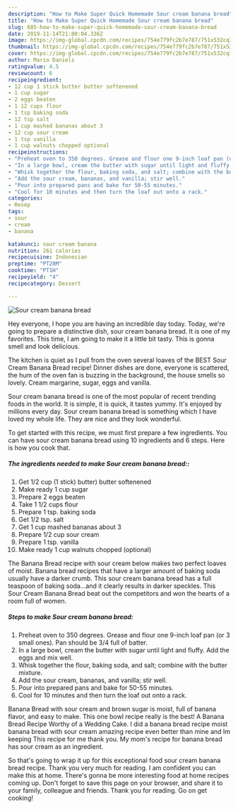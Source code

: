 ```yaml
---
description: "How to Make Super Quick Homemade Sour cream banana bread"
title: "How to Make Super Quick Homemade Sour cream banana bread"
slug: 685-how-to-make-super-quick-homemade-sour-cream-banana-bread
date: 2019-11-14T21:00:04.336Z
image: https://img-global.cpcdn.com/recipes/754e779fc2b7e787/751x532cq70/sour-cream-banana-bread-recipe-main-photo.jpg
thumbnail: https://img-global.cpcdn.com/recipes/754e779fc2b7e787/751x532cq70/sour-cream-banana-bread-recipe-main-photo.jpg
cover: https://img-global.cpcdn.com/recipes/754e779fc2b7e787/751x532cq70/sour-cream-banana-bread-recipe-main-photo.jpg
author: Mario Daniels
ratingvalue: 4.5
reviewcount: 6
recipeingredient:
- 12 cup 1 stick butter butter softenened
- 1 cup sugar
- 2 eggs beaten
- 1 12 cups flour
- 1 tsp baking soda
- 12 tsp salt
- 1 cup mashed bananas about 3
- 12 cup sour cream
- 1 tsp vanilla
- 1 cup walnuts chopped optional
recipeinstructions:
- "Preheat oven to 350 degrees. Grease and flour one 9-inch loaf pan (or 3 small ones). Pan should be 3/4 full of batter."
- "In a large bowl, cream the butter with sugar until light and fluffy. Add the eggs and mix well."
- "Whisk together the flour, baking soda, and salt; combine with the butter mixture."
- "Add the sour cream, bananas, and vanilla; stir well."
- "Pour into prepared pans and bake for 50-55 minutes."
- "Cool for 10 minutes and then turn the loaf out onto a rack."
categories:
- Resep
tags:
- sour
- cream
- banana

katakunci: sour cream banana
nutrition: 261 calories
recipecuisine: Indonesian
preptime: "PT20M"
cooktime: "PT1H"
recipeyield: "4"
recipecategory: Dessert

---
```



![Sour cream banana bread](https://img-global.cpcdn.com/recipes/754e779fc2b7e787/751x532cq70/sour-cream-banana-bread-recipe-main-photo.jpg)

Hey everyone, I hope you are having an incredible day today. Today, we're going to prepare a distinctive dish, sour cream banana bread. It is one of my favorites. This time, I am going to make it a little bit tasty. This is gonna smell and look delicious.

The kitchen is quiet as I pull from the oven several loaves of the BEST Sour Cream Banana Bread recipe! Dinner dishes are done, everyone is scattered, the hum of the oven fan is buzzing in the background, the house smells so lovely. Cream margarine, sugar, eggs and vanilla.

Sour cream banana bread is one of the most popular of recent trending foods in the world. It is simple, it is quick, it tastes yummy. It's enjoyed by millions every day. Sour cream banana bread is something which I have loved my whole life. They are nice and they look wonderful.


To get started with this recipe, we must first prepare a few ingredients. You can have sour cream banana bread using 10 ingredients and 6 steps. Here is how you cook that.

##### The ingredients needed to make Sour cream banana bread::

1. Get 1/2 cup (1 stick) butter) butter softenened
1. Make ready 1 cup sugar
1. Prepare 2 eggs beaten
1. Take 1 1/2 cups flour
1. Prepare 1 tsp. baking soda
1. Get 1/2 tsp. salt
1. Get 1 cup mashed bananas about 3
1. Prepare 1/2 cup sour cream
1. Prepare 1 tsp. vanilla
1. Make ready 1 cup walnuts chopped (optional)


The Banana Bread recipe with sour cream below makes two perfect loaves of moist. Banana bread recipes that have a larger amount of baking soda usually have a darker crumb. This sour cream banana bread has a full teaspoon of baking soda…and it clearly results in darker speckles. This Sour Cream Banana Bread beat out the competitors and won the hearts of a room full of women. 

##### Steps to make Sour cream banana bread:

1. Preheat oven to 350 degrees. Grease and flour one 9-inch loaf pan (or 3 small ones). Pan should be 3/4 full of batter.
1. In a large bowl, cream the butter with sugar until light and fluffy. Add the eggs and mix well.
1. Whisk together the flour, baking soda, and salt; combine with the butter mixture.
1. Add the sour cream, bananas, and vanilla; stir well.
1. Pour into prepared pans and bake for 50-55 minutes.
1. Cool for 10 minutes and then turn the loaf out onto a rack.


Banana Bread with sour cream and brown sugar is moist, full of banana flavor, and easy to make. This one bowl recipe really is the best! A Banana Bread Recipe Worthy of a Wedding Cake. I did a banana bread recipe moist banana bread with sour cream amazing recipe even better than mine and Im keeping This recipe for me thank you. My mom&#39;s recipe for banana bread has sour cream as an ingredient. 

So that's going to wrap it up for this exceptional food sour cream banana bread recipe. Thank you very much for reading. I am confident you can make this at home. There's gonna be more interesting food at home recipes coming up. Don't forget to save this page on your browser, and share it to your family, colleague and friends. Thank you for reading. Go on get cooking!
